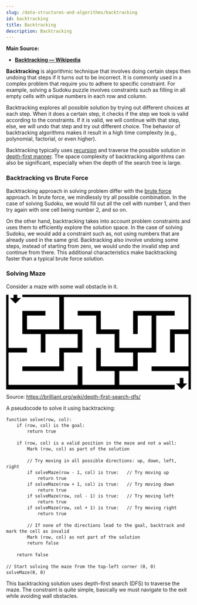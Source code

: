 ```yaml
---
slug: /data-structures-and-algorithms/backtracking
id: backtracking
title: Backtracking
description: Backtracking
---
```


**Main Source:**

- **[Backtracking — Wikipedia](https://en.wikipedia.org/wiki/Backtracking)**

**Backtracking** is algorithmic technique that involves doing certain steps then undoing that steps if it turns out to be incorrect. It is commonly used in a complex problem that require you to adhere to specific constraint. For example, solving a Sudoku puzzle involves constraints such as filling in all empty cells with unique numbers in each row and column.

Backtracking explores all possible solution by trying out different choices at each step. When it does a certain step, it checks if the step we took is valid according to the constraints. If it is valid, we will continue with that step, else, we will undo that step and try out different choice. The behavior of backtracking algorithms makes it result in a high time complexity (e.g., polynomial, factorial, or even higher).

Backtracking typically uses [recursion](/data-structures-and-algorithms/recursion) and traverse the possible solution in [depth-first manner](/data-structures-and-algorithms/traversal#depth-first-search-dfs). The space complexity of backtracking algorithms can also be significant, especially when the depth of the search tree is large.

### Backtracking vs Brute Force

Backtracking approach in solving problem differ with the [brute force](/computer-and-programming-fundamentals/computer-and-programming-terminology) approach. In brute force, we mindlessly try all possible combination. In the case of solving Sudoku, we would fill out all the cell with number 1, and then try again with one cell being number 2, and so on.

On the other hand, backtracking takes into account problem constraints and uses them to efficiently explore the solution space. In the case of solving Sudoku, we would add a constraint such as, not using numbers that are already used in the same grid. Backtracking also involve undoing some steps, instead of starting from zero, we would undo the invalid step and continue from there. This additional characteristics make backtracking faster than a typical brute force solution.

### Solving Maze

Consider a maze with some wall obstacle in it.

![Solving maze](./maze-solve.gif)  
Source: https://brilliant.org/wiki/depth-first-search-dfs/

A pseudocode to solve it using backtracking:

```
function solve(row, col):
    if (row, col) is the goal:
        return true

    if (row, col) is a valid position in the maze and not a wall:
        Mark (row, col) as part of the solution

        // Try moving in all possible directions: up, down, left, right
        if solveMaze(row - 1, col) is true:   // Try moving up
            return true
        if solveMaze(row + 1, col) is true:   // Try moving down
            return true
        if solveMaze(row, col - 1) is true:   // Try moving left
            return true
        if solveMaze(row, col + 1) is true:   // Try moving right
            return true

        // If none of the directions lead to the goal, backtrack and mark the cell as invalid
        Mark (row, col) as not part of the solution
        return false

    return false

// Start solving the maze from the top-left corner (0, 0)
solveMaze(0, 0)
```

This backtracking solution uses depth-first search (DFS) to traverse the maze. The constraint is quite simple, basically we must navigate to the exit while avoiding wall obstacles.

